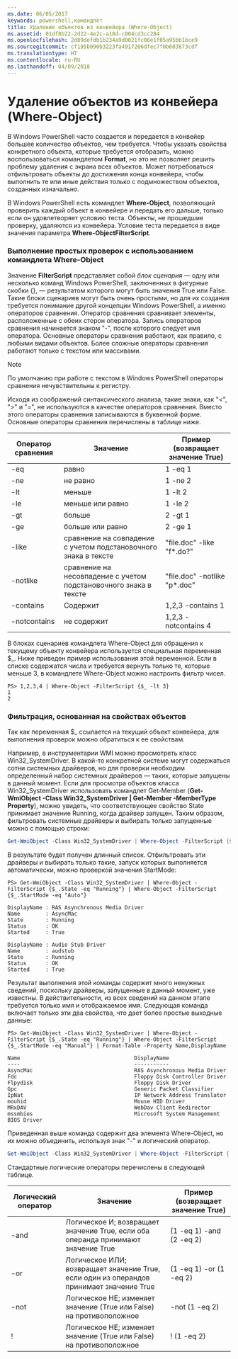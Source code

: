 ```yaml
---
ms.date: 06/05/2017
keywords: powershell,командлет
title: Удаление объектов из конвейера (Where-Object)
ms.assetid: 01df8b22-2d22-4e2c-a18d-c004cd3cc284
ms.openlocfilehash: 2d89defdb1b234a9d0021fc06e1f05a95bb1bce9
ms.sourcegitcommit: cf195b090b3223fa4917206dfec7f0b603873cdf
ms.translationtype: HT
ms.contentlocale: ru-RU
ms.lasthandoff: 04/09/2018
---
```

# <a name="removing-objects-from-the-pipeline-where-object"></a>Удаление объектов из конвейера (Where-Object)

В Windows PowerShell часто создается и передается в конвейер большее количество объектов, чем требуется. Чтобы указать свойства конкретного объекта, которые требуется отобразить, можно воспользоваться командлетом **Format**, но это не позволяет решить проблему удаления с экрана всех объектов. Может потребоваться отфильтровать объекты до достижения конца конвейера, чтобы выполнить те или иные действия только с подмножеством объектов, созданных изначально.

В Windows PowerShell есть командлет **Where-Object**, позволяющий проверить каждый объект в конвейере и передать его дальше, только если он удовлетворяет условию теста. Объекты, не прошедшие проверку, удаляются из конвейера. Условие теста передается в виде значения параметра **Where-ObjectFilterScript**.

### <a name="performing-simple-tests-with-where-object"></a>Выполнение простых проверок с использованием командлета Where-Object

Значение **FilterScript** представляет собой *блок сценария* — одну или несколько команд Windows PowerShell, заключенных в фигурные скобки {}, — результатом которого могут быть значения True или False. Такие блоки сценариев могут быть очень простыми, но для их создания требуется понимание другой концепции Windows PowerShell, а именно операторов сравнения. Оператор сравнения сравнивает элементы, расположенные с обеих сторон оператора. Запись операторов сравнения начинается знаком "-", после которого следует имя оператора. Основные операторы сравнения работают, как правило, с любыми видами объектов. Более сложные операторы сравнения работают только с текстом или массивами.

> [!NOTE]
> По умолчанию при работе с текстом в Windows PowerShell операторы сравнения нечувствительны к регистру.

Исходя из соображений синтаксического анализа, такие знаки, как "<", ">" и "=", не используются в качестве операторов сравнения. Вместо этого операторы сравнения записываются в буквенной форме. Основные операторы сравнения перечислены в таблице ниже.

|Оператор сравнения|Значение|Пример (возвращает значение True)|
|-----------------------|-----------|--------------------------|
|-eq|равно|1 -eq 1|
|-ne|не равно|1 -ne 2|
|-lt|меньше|1 -lt 2|
|-le|меньше или равно|1 -le 2|
|-gt|больше|2 -gt 1|
|-ge|больше или равно|2 -ge 1|
|-like|сравнение на совпадение с учетом подстановочного знака в тексте|"file.doc" -like "f\*.do?"|
|-notlike|сравнение на несовпадение с учетом подстановочного знака в тексте|"file.doc" -notlike "p\*.doc"|
|-contains|Содержит|1,2,3 -contains 1|
|-notcontains|не содержит|1,2,3 -notcontains 4|

В блоках сценариев командлета Where-Object для обращения к текущему объекту конвейера используется специальная переменная $_. Ниже приведен пример использования этой переменной. Если в списке содержатся числа и требуется вернуть только те, которые меньше 3, в командлете Where-Object можно настроить фильтр чисел.

```
PS> 1,2,3,4 | Where-Object -FilterScript {$_ -lt 3}
1
2
```

### <a name="filtering-based-on-object-properties"></a>Фильтрация, основанная на свойствах объектов

Так как переменная $_ ссылается на текущий объект конвейера, для выполнения проверок можно обратиться к ее свойствам.

Например, в инструментарии WMI можно просмотреть класс Win32_SystemDriver. В какой-то конкретной системе могут содержаться сотни системных драйверов, но для проверки необходим определенный набор системных драйверов — таких, которые запущены в данный момент. Если для просмотра объектов класса Win32_SystemDriver использовать командлет Get-Member (**Get-WmiObject -Class Win32_SystemDriver | Get-Member -MemberType Property**), можно увидеть, что соответствующее свойство State принимает значение Running, когда драйвер запущен. Таким образом, фильтровать системные драйверы и выбирать только запущенные можно с помощью строки:

```powershell
Get-WmiObject -Class Win32_SystemDriver | Where-Object -FilterScript {$_.State -eq 'Running'}
```

В результате будет получен длинный список. Отфильтровать эти драйверы и выбирать только такие, запуск которых выполняется автоматически, можно проверкой значения StartMode:

```
PS> Get-WmiObject -Class Win32_SystemDriver | Where-Object -FilterScript {$_.State -eq "Running"} | Where-Object -FilterScript {$_.StartMode -eq "Auto"}

DisplayName : RAS Asynchronous Media Driver
Name        : AsyncMac
State       : Running
Status      : OK
Started     : True

DisplayName : Audio Stub Driver
Name        : audstub
State       : Running
Status      : OK
Started     : True
```

Результат выполнения этой команды содержит много ненужных сведений, поскольку драйверы, запущенные в данный момент, уже известны. В действительности, из всех сведений на данном этапе требуется только имя и отображаемое имя. Следующая команда включает только эти два свойства, что дает более простые выходные данные:

```
PS> Get-WmiObject -Class Win32_SystemDriver | Where-Object -FilterScript {$_.State -eq "Running"} | Where-Object -FilterScript {$_.StartMode -eq "Manual"} | Format-Table -Property Name,DisplayName

Name                                    DisplayName
----                                    -----------
AsyncMac                                RAS Asynchronous Media Driver
Fdc                                     Floppy Disk Controller Driver
Flpydisk                                Floppy Disk Driver
Gpc                                     Generic Packet Classifier
IpNat                                   IP Network Address Translator
mouhid                                  Mouse HID Driver
MRxDAV                                  WebDav Client Redirector
mssmbios                                Microsoft System Management BIOS Driver
```

Приведенная выше команда содержит два элемента Where-Object, но их можно объединить, используя знак "-" и логический оператор.

```powershell
Get-WmiObject -Class Win32_SystemDriver | Where-Object -FilterScript { ($_.State -eq 'Running') -and ($_.StartMode -eq 'Manual') } | Format-Table -Property Name,DisplayName
```

Стандартные логические операторы перечислены в следующей таблице.

|Логический оператор|Значение|Пример (возвращает значение True)|
|--------------------|-----------|--------------------------|
|-and|Логическое И; возвращает значение True, если оба операнда принимают значение True|(1 -eq 1) -and (2 -eq 2)|
|-or|Логическое ИЛИ; возвращает значение True, если один из операндов принимает значение True|(1 -eq 1) -or (1 -eq 2)|
|-not|Логическое НЕ; изменяет значение (True или False) на противоположное|-not (1 -eq 2)|
|\!|Логическое НЕ; изменяет значение (True или False) на противоположное|\! (1 -eq 2)|